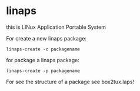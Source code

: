 # linaps
this is LINux Application Portable System

For create a new linaps package:
```
linaps-create -c packagename
```
for package a linaps package:
```
linaps-create -p packagename
```

For see the structure of a package see box2tux.laps!
